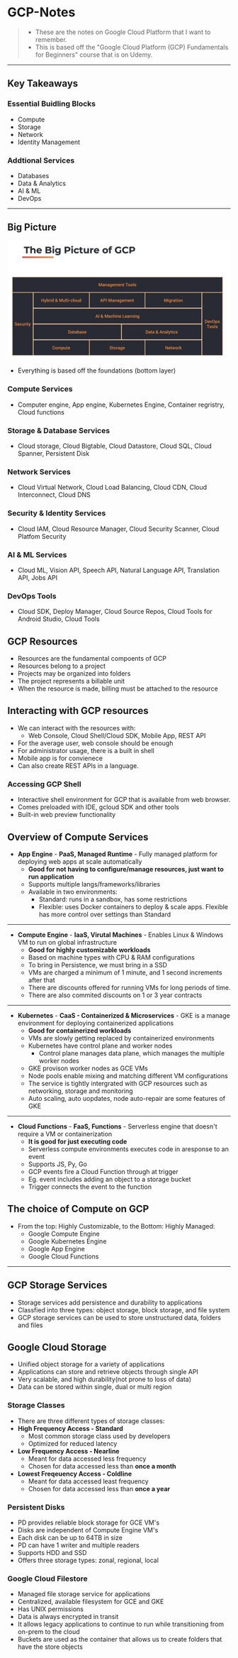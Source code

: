 # **GCP-Notes**
> - These are the notes on Google Cloud Platform that I want to remember. 
> - This is based off the "Google Cloud Platform (GCP) Fundamentals for Beginners" course that is on Udemy.
---
## **Key Takeaways**
### **Essential Buidling Blocks**
- Compute
- Storage
- Network
- Identity Management
### Addtional Services 
- Databases
- Data & Analytics
- AI & ML
- DevOps
---
## **Big Picture**
![gcp](/images/big-picture.png)
- Everything is based off the foundations (bottom layer)

### Compute Services
  - Computer engine, App engine, Kubernetes Engine, Container regristry, Cloud functions

### Storage & Database Services
  - Cloud storage, Cloud Bigtable, Cloud Datastore, Cloud SQL, Cloud Spanner, Persistent Disk

### Network Services
  - Cloud Virtual Network, Cloud Load Balancing, Cloud CDN, Cloud Interconnect, Cloud DNS

### Security & Identity Services
  - Cloud IAM, Cloud Resource Manager, Cloud Security Scanner, Cloud Platfom Security

### AI & ML Services
  - Cloud ML, Vision API, Speech API, Natural Language API, Translation API, Jobs API


### DevOps Tools
  - Cloud SDK, Deploy Manager, Cloud Source Repos, Cloud Tools for Android Studio, Cloud Tools

## **GCP Resources**
- Resources are the fundamental compoents of GCP
- Resources belong to a project
- Projects may be organized into folders
- The project represents a billable unit
- When the resource is made, billing must be attached to the resource

## **Interacting with GCP resources**
- We can interact with the resources with:
  - Web Console, Cloud Shell/Cloud SDK, Mobile App, REST API
- For the average user, web console should be enough
- For administrator usage, there is a built in shell
- Mobile app is for convienece
- Can also create REST APIs in a language.

### **Accessing GCP Shell**
- Interactive shell environment for GCP that is available from web browser.
- Comes preloaded with IDE, gcloud SDK and other tools
- Built-in web preview functionality

## **Overview of Compute Services**
- **App Engine** - **PaaS, Managed Runtime** - Fully managed platform for deploying web apps at scale automatically
  - **Good for not having to configure/manage resources, just want to run application**
  - Supports multiple langs/frameworks/libraries
  - Available in two environments:
    - Standard: runs in a sandbox, has some restrictions
    - Flexible: uses Docker containers to deploy & scale apps. Flexible has more control over settings than Standard
---
- **Compute Engine** - **IaaS, Virutal Machines** - Enables Linux & Windows VM to run on global infrastructure
  - **Good for highly customizable workloads**
  - Based on machine types with CPU & RAM configurations
  - To bring in Persistence, we must bring in a SSD
  - VMs are charged a minimum of 1 minute, and 1 second increments after that
  - There are discounts offered for running VMs for long periods of time.
  - There are also commited discounts on 1 or 3 year contracts
---
- **Kubernetes** - **CaaS - Containerized & Microservices** - GKE is a manage environment for deploying containerized applications
  - **Good for containerized workloads**
  - VMs are slowly getting replaced by containerized environments
  - Kubernetes have control plane and worker nodes
    - Control plane manages data plane, which manages the multiple worker nodes
  - GKE provison worker nodes as GCE VMs
  - Node pools enable mixing and matching different VM configurations
  - The service is tightly intergrated with GCP resources such as networking, storage and monitoring
  - Auto scaling, auto uopdates, node auto-repair are some features of GKE
---
- **Cloud Functions** - **FaaS, Functions** -  Serverless engine that doesn't require a VM or containerization
  - **It is good for just executing code**
  - Serverless compute environments executes code in aresponse to an event
  - Supports JS, Py, Go
  - GCP events fire a Cloud Function through at trigger
  - Eg. event includes adding an object to a storage bucket
  - Trigger connects the event to the function

## **The choice of Compute on GCP**

- From the top: Highly Customizable, to the Bottom: Highly Managed:
  - Google Compute Engine 
  - Google Kubernetes Engine
  - Google App Engine
  - Google Cloud Functions 
---
## **GCP Storage Services**
- Storage services add persistence and durability to applications
- Classfied into three types: object storage, block storage, and file system
- GCP storage services can be used to store unstructured data, folders and files

## **Google Cloud Storage**
- Unified object storage for a variety of applications
- Applications can store and retrieve objects through single API
- Very scalable, and high durability(not prone to loss of data)
- Data can be stored within single, dual or multi region
### **Storage Classes**
- There are three different types of storage classes:
 - **High Frequency Access - Standard**
   - Most common storage class used by developers
   - Optimized for reduced latency
 - **Low Frequency Access - Nearline**
   - Meant for data accessed less frequency
   - Chosen for data accessed less than **once a month**
 - **Lowest Freqeuency Access - Coldline**
   - Meant for data accessed least frequency
   - Chosen for data accessed less than **once a year**
  
### **Persistent Disks**
 - PD provides reliable block storage for GCE VM's
 - Disks are independent of Compute Engine VM's
 - Each disk can be up to 64TB in size
 - PD can have 1 writer and multiple readers
 - Supports HDD and SSD
 - Offers three storage types: zonal, regional, local


### **Google Cloud Filestore**
- Managed file storage service for applications
- Centralized, available filesystem for GCE and GKE
- Has UNIX permissions
- Data is always encrypted in transit
- It allows legacy applications to continue to run while transitioning from on-prem to the cloud
- Buckets are used as the container that allows us to create folders that have the store objects
